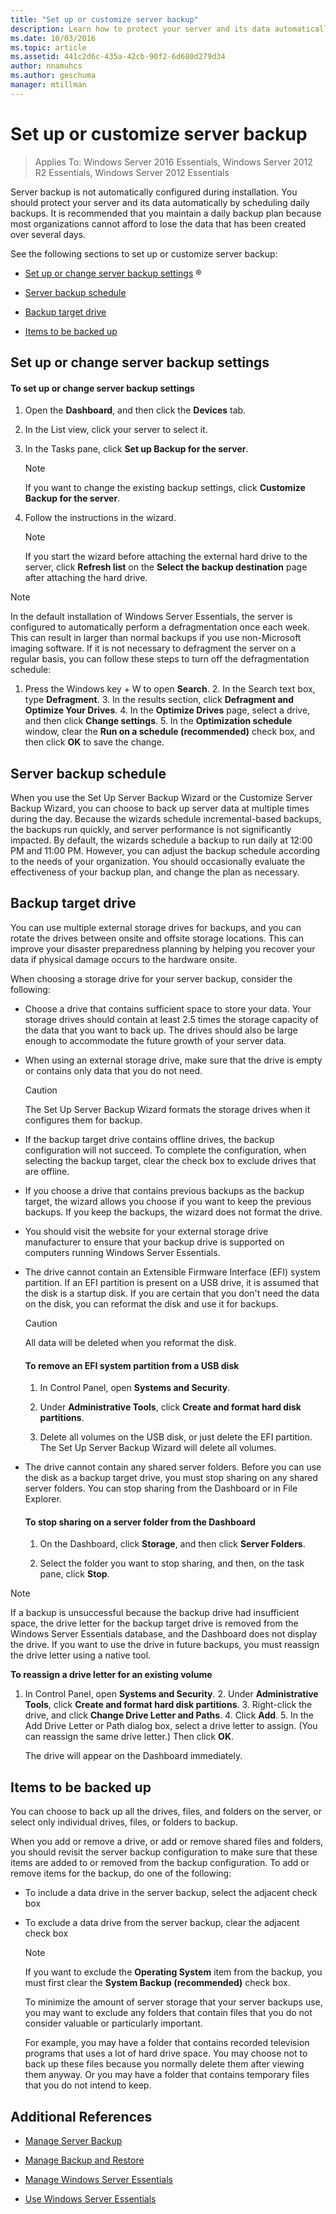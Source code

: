```yaml
---
title: "Set up or customize server backup"
description: Learn how to protect your server and its data automatically by scheduling daily backups.
ms.date: 10/03/2016
ms.topic: article
ms.assetid: 441c2d6c-435a-42cb-90f2-6d680d279d34
author: nnamuhcs
ms.author: geschuma
manager: mtillman
---
```


# Set up or customize server backup

>Applies To: Windows Server 2016 Essentials, Windows Server 2012 R2 Essentials, Windows Server 2012 Essentials

 Server backup is not automatically configured during installation. You should protect your server and its data automatically by scheduling daily backups. It is recommended that you maintain a daily backup plan because most organizations cannot afford to lose the data that has been created over several days.

 See the following sections to set up or customize server backup:

-   [Set up or change server backup settings](Set-up-or-customize-server-backup.md#BKMK_1)  &reg;

-   [Server backup schedule](Set-up-or-customize-server-backup.md#BKMK_2)

-   [Backup target drive](Set-up-or-customize-server-backup.md#BKMK_Target)

-   [Items to be backed up](Set-up-or-customize-server-backup.md#BKMK_4)

##  <a name="BKMK_1"></a> Set up or change server backup settings

#### To set up or change server backup settings

1.  Open the **Dashboard**, and then click the **Devices** tab.

2.  In the List view, click your server to select it.

3.  In the Tasks pane, click **Set up Backup for the server**.

    > [!NOTE]
    >  If you want to change the existing backup settings, click **Customize Backup for the server**.

4.  Follow the instructions in the wizard.

    > [!NOTE]
    >  If you start the wizard before attaching the external hard drive to the server, click **Refresh list** on the **Select the backup destination** page after attaching the hard drive.

> [!NOTE]
>  In the default installation of  Windows Server Essentials, the server is configured to automatically perform a defragmentation once each week. This can result in larger than normal backups if you use non-Microsoft imaging software. If it is not necessary to defragment the server on a regular basis, you can follow these steps to turn off the defragmentation schedule:
>
> 1. Press the Windows key + W to open **Search**.
>    2. In the Search text box, type **Defragment**.
>    3. In the results section, click **Defragment and Optimize Your Drives**.
>    4. In the **Optimize Drives** page, select a drive, and then click **Change settings**.
>    5. In the **Optimization schedule** window, clear the **Run on a schedule (recommended)** check box, and then click **OK** to save the change.

##  <a name="BKMK_2"></a> Server backup schedule
 When you use the Set Up Server Backup Wizard or the Customize Server Backup Wizard, you can choose to back up server data at multiple times during the day. Because the wizards schedule incremental-based backups, the backups run quickly, and server performance is not significantly impacted. By default, the wizards schedule a backup to run daily at 12:00 PM and 11:00 PM. However, you can adjust the backup schedule according to the needs of your organization. You should occasionally evaluate the effectiveness of your backup plan, and change the plan as necessary.

##  <a name="BKMK_Target"></a> Backup target drive
 You can use multiple external storage drives for backups, and you can rotate the drives between onsite and offsite storage locations. This can improve your disaster preparedness planning by helping you recover your data if physical damage occurs to the hardware onsite.

 When choosing a storage drive for your server backup, consider the following:

-   Choose a drive that contains sufficient space to store your data. Your storage drives should contain at least 2.5 times the storage capacity of the data that you want to back up. The drives should also be large enough to accommodate the future growth of your server data.

-   When using an external storage drive, make sure that the drive is empty or contains only data that you do not need.

    > [!CAUTION]
    >  The Set Up Server Backup Wizard formats the storage drives when it configures them for backup.

-   If the backup target drive contains offline drives, the backup configuration will not succeed. To complete the configuration, when selecting the backup target, clear the check box to exclude drives that are offline.

-   If you choose a drive that contains previous backups as the backup target, the wizard allows you choose if you want to keep the previous backups. If you keep the backups, the wizard does not format the drive.

-   You should visit the website for your external storage drive manufacturer to ensure that your backup drive is supported on computers running  Windows Server Essentials.

-   The drive cannot contain an Extensible Firmware Interface (EFI) system partition. If an EFI partition is present on a USB drive, it is assumed that the disk is a startup disk. If you are certain that you don't need the data on the disk, you can reformat the disk and use it for backups.

    > [!CAUTION]
    >  All data will be deleted when you reformat the disk.

    #### To remove an EFI system partition from a USB disk

    1.  In Control Panel, open **Systems and Security**.

    2.  Under **Administrative Tools**, click **Create and format hard disk partitions**.

    3.  Delete all volumes on the USB disk, or just delete the EFI partition. The Set Up Server Backup Wizard will delete all volumes.

-   The drive cannot contain any shared server folders. Before you can use the disk as a backup target drive, you must stop sharing on any shared server folders. You can stop sharing from the Dashboard or in File Explorer.

    #### To stop sharing on a server folder from the Dashboard

    1.  On the Dashboard, click **Storage**, and then click **Server Folders**.

    2.  Select the folder you want to stop sharing, and then, on the task pane, click **Stop**.

> [!NOTE]
>  If a backup is unsuccessful because the backup drive had insufficient space, the drive letter for the backup target drive is removed from the Windows Server Essentials database, and the Dashboard does not display the drive. If you want to use the drive in future backups, you must reassign the drive letter using a native tool.
>
>  **To reassign a drive letter for an existing volume**
>
> 1. In Control Panel, open **Systems and Security**.
>    2. Under **Administrative Tools**, click **Create and format hard disk partitions**.
>    3. Right-click the drive, and click **Change Drive Letter and Paths**.
>    4. Click **Add**.
>    5. In the Add Drive Letter or Path dialog box, select a drive letter to assign. (You can reassign the same drive letter.) Then click **OK**.
>
>    The drive will appear on the Dashboard immediately.

##  <a name="BKMK_4"></a> Items to be backed up
 You can choose to back up all the drives, files, and folders on the server, or select only individual drives, files, or folders to backup.

 When you add or remove a drive, or add or remove shared files and folders, you should revisit the server backup configuration to make sure that these items are added to or removed from the backup configuration. To add or remove items for the backup, do one of the following:

- To include a data drive in the server backup, select the adjacent check box

- To exclude a data drive from the server backup, clear the adjacent check box

  > [!NOTE]
  >  If you want to exclude the **Operating System** item from the backup, you must first clear the **System Backup (recommended)** check box.

  To minimize the amount of server storage that your server backups use, you may want to exclude any folders that contain files that you do not consider valuable or particularly important.

  For example, you may have a folder that contains recorded television programs that uses a lot of hard drive space. You may choose not to back up these files because you normally delete them after viewing them anyway. Or you may have a folder that contains temporary files that you do not intend to keep.

## Additional References

-   [Manage Server Backup](Manage-Server-Backup-in-Windows-Server-Essentials.md)

-   [Manage Backup and Restore](Manage-Backup-and-Restore-in-Windows-Server-Essentials.md)

-   [Manage Windows Server Essentials](Manage-Windows-Server-Essentials.md)

-   [Use Windows Server Essentials](../use/Use-Windows-Server-Essentials.md)
